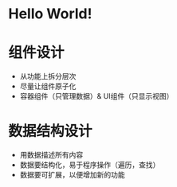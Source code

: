 # Hello World!

# 组件设计 
- 从功能上拆分层次
- 尽量让组件原子化
- 容器组件（只管理数据）& UI组件（只显示视图）

# 数据结构设计
- 用数据描述所有内容
- 数据要结构化，易于程序操作（遍历，查找）
- 数据要可扩展，以便增加新的功能